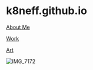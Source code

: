 # k8neff.github.io
[About Me](https://k8neff.github.io/About)<br/>

[Work](https://k8neff.github.io/Work)<br>

[Art](https://k8neff.github.io/Art)<br/>

![IMG_7172](https://user-images.githubusercontent.com/48328053/84417124-2bdc3880-abe3-11ea-92dd-f6745547ff2b.jpeg)


